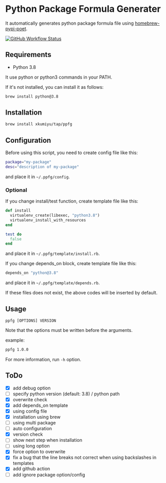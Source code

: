 # Python Package Formula Generater

It automatically generates python package formula file using [homebrew-pypi-poet](https://github.com/tdsmith/homebrew-pypi-poet).

[![GitHub Workflow Status][actions-status]][actions]

## Requirements

- Python 3.8

It use python or python3 commands in your PATH.

If it's not installed, you can install it as follows:

```sh
brew install python@3.8
```

## Installation

```sh
brew install xkumiyu/tap/ppfg
```

## Configuration

Before using this script, you need to create config file like this:

```sh
package="my-package"
desc="description of my-package"
```

and place it in `~/.ppfg/config`.

### Optional

If you change install/test function, create template file like this:

```rb
def install
  virtualenv_create(libexec, "python3.8")
  virtualenv_install_with_resources
end

test do
  false
end
```

and place it in `~/.ppfg/template/install.rb`.

If you change depends_on block, create template file like this:

```rb
depends_on "python@3.8"
```

and place it in `~/.ppfg/template/depends.rb`.

If these files does not exist, the above codes will be inserted by default.

## Usage

```text
ppfg [OPTIONS] VERSION
```

Note that the options must be written before the arguments.

example:

```sh
ppfg 1.0.0
```

For more information, run `-h` option.

## ToDo

- [x] add debug option
- [ ] specify python version (default: 3.8) / python path
- [x] overwrite check
- [x] add depends_on template
- [x] using config file
- [x] installation using brew
- [ ] using multi package
- [ ] auto configuration
- [x] version check
- [ ] show next step when installation
- [ ] using long option
- [x] force option to overwrite
- [x] fix a bug that the line breaks not correct when using backslashes in templates
- [x] add github action
- [ ] add ignore package option/config

[actions]: https://github.com/xkumiyu/python-package-formula-generater/actions
[actions-status]: https://img.shields.io/github/workflow/status/xkumiyu/python-package-formula-generater/Push%20Trigger
